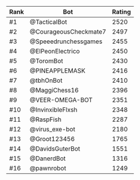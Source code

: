 Rank|Bot|Rating
---|---|---
#1|@TacticalBot|2520
#2|@CourageousCheckmate7|2497
#3|@Speeedrunchessgames|2455
#4|@ElPeonElectrico|2450
#5|@ToromBot|2430
#6|@PINEAPPLEMASK|2416
#7|@tbhOnBot|2410
#8|@MaggiChess16|2396
#9|@VEER-OMEGA-BOT|2351
#10|@InvinxibleFlxsh|2348
#11|@RaspFish|2287
#12|@virus_exe-bot|2180
#13|@Groot123456|1765
#14|@DavidsGuterBot|1551
#15|@DanerdBot|1316
#16|@pawnrobot|1249
